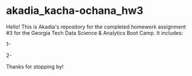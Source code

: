 # akadia_kacha-ochana_hw3

Hello! This is Akadia's repository for the completed homework assignment #3 for the Georgia Tech Data Science & Analytics Boot Camp. It includes:

1-

2-

Thanks for stopping by!
